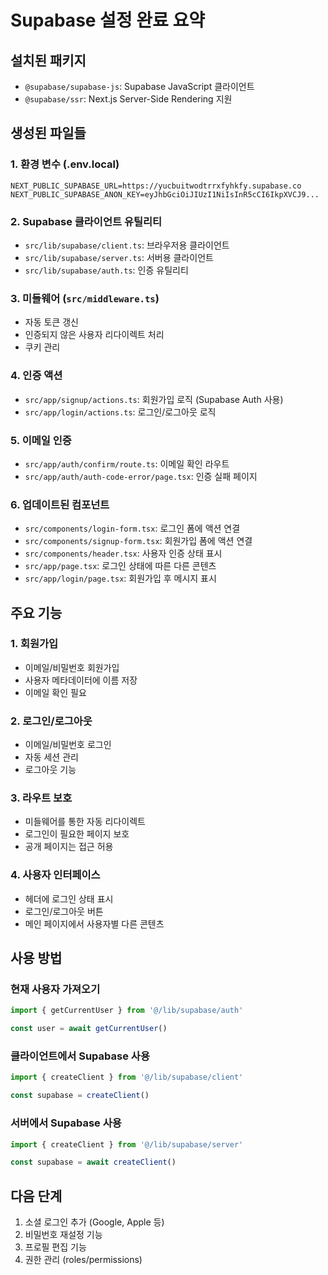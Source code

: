 # Supabase 설정 완료 요약

## 설치된 패키지
- `@supabase/supabase-js`: Supabase JavaScript 클라이언트
- `@supabase/ssr`: Next.js Server-Side Rendering 지원

## 생성된 파일들

### 1. 환경 변수 (.env.local)
```
NEXT_PUBLIC_SUPABASE_URL=https://yucbuitwodtrrxfyhkfy.supabase.co
NEXT_PUBLIC_SUPABASE_ANON_KEY=eyJhbGciOiJIUzI1NiIsInR5cCI6IkpXVCJ9...
```

### 2. Supabase 클라이언트 유틸리티
- `src/lib/supabase/client.ts`: 브라우저용 클라이언트
- `src/lib/supabase/server.ts`: 서버용 클라이언트  
- `src/lib/supabase/auth.ts`: 인증 유틸리티

### 3. 미들웨어 (`src/middleware.ts`)
- 자동 토큰 갱신
- 인증되지 않은 사용자 리다이렉트 처리
- 쿠키 관리

### 4. 인증 액션
- `src/app/signup/actions.ts`: 회원가입 로직 (Supabase Auth 사용)
- `src/app/login/actions.ts`: 로그인/로그아웃 로직

### 5. 이메일 인증
- `src/app/auth/confirm/route.ts`: 이메일 확인 라우트
- `src/app/auth/auth-code-error/page.tsx`: 인증 실패 페이지

### 6. 업데이트된 컴포넌트
- `src/components/login-form.tsx`: 로그인 폼에 액션 연결
- `src/components/signup-form.tsx`: 회원가입 폼에 액션 연결
- `src/components/header.tsx`: 사용자 인증 상태 표시
- `src/app/page.tsx`: 로그인 상태에 따른 다른 콘텐츠
- `src/app/login/page.tsx`: 회원가입 후 메시지 표시

## 주요 기능

### 1. 회원가입
- 이메일/비밀번호 회원가입
- 사용자 메타데이터에 이름 저장
- 이메일 확인 필요

### 2. 로그인/로그아웃
- 이메일/비밀번호 로그인
- 자동 세션 관리
- 로그아웃 기능

### 3. 라우트 보호
- 미들웨어를 통한 자동 리다이렉트
- 로그인이 필요한 페이지 보호
- 공개 페이지는 접근 허용

### 4. 사용자 인터페이스
- 헤더에 로그인 상태 표시
- 로그인/로그아웃 버튼
- 메인 페이지에서 사용자별 다른 콘텐츠

## 사용 방법

### 현재 사용자 가져오기
```typescript
import { getCurrentUser } from '@/lib/supabase/auth'

const user = await getCurrentUser()
```

### 클라이언트에서 Supabase 사용
```typescript
import { createClient } from '@/lib/supabase/client'

const supabase = createClient()
```

### 서버에서 Supabase 사용
```typescript
import { createClient } from '@/lib/supabase/server'

const supabase = await createClient()
```

## 다음 단계
1. 소셜 로그인 추가 (Google, Apple 등)
2. 비밀번호 재설정 기능
3. 프로필 편집 기능
4. 권한 관리 (roles/permissions)